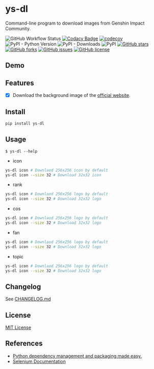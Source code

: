 # ys-dl

Command-line program to download images from Genshin Impact Community.

![GitHub Workflow Status](https://img.shields.io/github/workflow/status/XavierJiezou/ys-dl/Release)
[![Codacy Badge](https://app.codacy.com/project/badge/Grade/c2f85c8d6b8a4892b40059703f087eab)](https://www.codacy.com/gh/XavierJiezou/ys-dl/dashboard?utm_source=github.com&utm_medium=referral&utm_content=XavierJiezou/ys-dl&utm_campaign=Badge_Grade)
[![codecov](https://codecov.io/gh/XavierJiezou/ys-dl/branch/main/graph/badge.svg?token=AFQB7E7JID)](https://codecov.io/gh/XavierJiezou/ys-dl)
![PyPI - Python Version](https://img.shields.io/pypi/pyversions/ys-dl)
![PyPI - Downloads](https://img.shields.io/pypi/dm/ys-dl)
![PyPI](https://img.shields.io/pypi/v/ys-dl)
[![GitHub stars](https://img.shields.io/github/stars/XavierJiezou/ys-dl)](https://github.com/XavierJiezou/ys-dl/stargazers)
[![GitHub forks](https://img.shields.io/github/forks/XavierJiezou/ys-dl)](https://github.com/XavierJiezou/ys-dl/network)
[![GitHub issues](https://img.shields.io/github/issues/XavierJiezou/ys-dl)](https://github.com/XavierJiezou/ys-dl/issues)
[![GitHub license](https://img.shields.io/github/license/XavierJiezou/ys-dl)](https://github.com/XavierJiezou/ys-dl/blob/main/LICENSE)

## Demo

## Features

- [x] Download the background image of the [official website](https://ys.mihoyo.com/).

## Install

```bash
pip install ys-dl
```

## Usage

`$ ys-dl --help`

- icon

```bash
ys-dl icon # Downlaod 256x256 icon by default
ys-dl icon --size 32 # Download 32x32 icon
```

- rank

```bash
ys-dl icon # Downlaod 256x256 logo by default
ys-dl icon --size 32 # Download 32x32 logo
```

- cos

```bash
ys-dl icon # Downlaod 256x256 logo by default
ys-dl icon --size 32 # Download 32x32 logo
```

- fan

```bash
ys-dl icon # Downlaod 256x256 logo by default
ys-dl icon --size 32 # Download 32x32 logo
```

- topic

```bash
ys-dl icon # Downlaod 256x256 logo by default
ys-dl icon --size 32 # Download 32x32 logo
```

## Changelog

See [CHANGELOG.md](CHANGELOG.md)

## License

[MIT License](License)

## References

- [Python dependency management and packaging made easy.](https://github.com/python-poetry/poetry)
- [Selenium Documentation](https://www.selenium.dev/selenium/docs/api/py/api.html)
